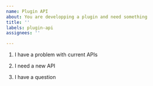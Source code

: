 ```yaml
---
name: Plugin API
about: You are developping a plugin and need something
title: ''
labels: plugin-api
assignees: ''

---
```


<!--

** Note on comparisons to tmux: Zellij is not, nor does it try to be, a tmux clone. While we appreciate that many people use it as a tmux alternative and are missing their favorite features - this is not what we do here. There are often native alternatives to tmux features that Zellij does differently. We would encourage you to look into those alternatives rather than try to make it work exactly like tmux. A good place to start would be our FAQ: https://zellij.dev/documentation/faq

We believe each program has its strengths and weaknesses, and hope that users would want to use Zellij for what it can do, rather than trying to make it behave like something it does not want to be. Thank you for understanding! **

-->

<!-- Please select the correct option and remove the unused ones. -->
1. I have a problem with current APIs

2. I need a new API

3. I have a question
